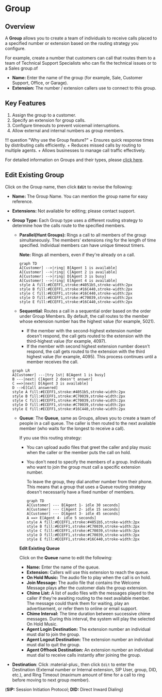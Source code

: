 # Group

## Overview

A **Group** allows you to create a team of individuals to receive calls placed to a specified number or extension based on the routing strategy you configure.

For example, create a number that customers can call that routes them to a team of Technical Support Specialists who can fix the technical issues or to a Sales group.of

+ **Name:** Enter the name of the group (for example, Sale, Customer Support, Office, or Garage).
+ **Extension:** The number / extension callers use to connect to this group.

## Key Features

1. Assign the group to a customer.
2. Specify an extension for group calls.
3. Configure timeouts to prevent voicemail interruptions.
4. Allow external and internal numbers as group members.

!!! question "Why use the Group feature?"
    + Ensures quick response times by distributing calls efficiently.
    + Reduces missed calls by routing to multiple agents.
    + Allows businesses to manage call traffic effectively.

For detailed information on Groups and their types, please [click here](https://docs.connexcs.com/class5/creating-group/).

## Edit Existing Group

Click on the Group name, then click **`Edit`** to revise the following:

+ **Name:** The Group Name. You can mention the group name for easy reference.
+ **Extensions:** Not available for editing; please contact support.
+ **Group Type:** Each Group type uses a different routing strategy to determine how the calls route to the specified members.
    + **Parallel(Hunt Groups):** Rings a call to all members of the group simultaneously. The members' extensions ring for the length of time specified. Individual members can have unique timeout timers.

      **Note:** Rings all members, even if they're already on a call.

      ```mermaid
      graph TD
      A[Customer] -->|ring| B[Agent 1 is available]
      A[Customer] -->|ring| C[Agent 2 is available]
      A[Customer] -->|ring| D[Agent 3 is busy]
      A[Customer] -->|ring| E[Agent 4 is available]
      style A fill:#ECEFF1,stroke:#4051b5,stroke-width:2px
      style B fill:#ECEFF1,stroke:#16C440,stroke-width:2px
      style C fill:#ECEFF1,stroke:#16C440,stroke-width:2px
      style D fill:#ECEFF1,stroke:#C70039,stroke-width:2px
      style E fill:#ECEFF1,stroke:#16C440,stroke-width:2px
      ```

    + **Sequential**: Routes a call in a sequential order based on the order under Group Members. By default, the  call routes to the member whose extension number has the highest value (for example, 5021).
      + If the member with the second-highest extension number doesn't respond, the call gets routed to the extension with the third-highest value (for example, 4097).
      + If the member with second highest extension number doesn't respond, the call gets routed to the extension with the third highest value (for example, 4095). This process continues until a member receives the call.

    ```mermaid
    graph LR
    A[Customer] ---|try 1st| B[Agent 1 is busy]
    B ---|next| C[Agent 2 doesn't answer]
    C ==>|next| D[Agent 3 is available]
    D -->E[Call answered]
    style A fill:#ECEFF1,stroke:#4051b5,stroke-width:2px
    style B fill:#ECEFF1,stroke:#C70039,stroke-width:2px
    style C fill:#ECEFF1,stroke:#C70039,stroke-width:2px
    style D fill:#ECEFF1,stroke:#C70039,stroke-width:2px
    style E fill:#ECEFF1,stroke:#16C440,stroke-width:2px
    ```

    + **Queue**: The **Queue**, same as Groups, allows you to create a team of people in a call queue. The caller is then routed to the next available member (who waits for the longest to receive a call).

      If you use this routing strategy:

      + You can upload audio files that greet the caller and play music when the caller or the member puts the call on hold.
      + You don't need to specify the members of a group. Individuals who want to join the group must call a specific extension number.

        To leave the group, they dial another number from their phone. This means that a group that uses a Queue routing strategy doesn't necessarily have a fixed number of members.

        ```mermaid
        graph TD
        A[Customer] --- B[Agent 1- idle 30 seconds]
        A[Customer] --- C[Agent 2- idle 15 seconds]
        A[Customer] --- D[Agent 3- idle 45 seconds]
        A ==> E[Agent 4- idle 5 seconds]
        style A fill:#ECEFF1,stroke:#4051b5,stroke-width:2px
        style B fill:#ECEFF1,stroke:#C70039,stroke-width:2px
        style C fill:#ECEFF1,stroke:#C70039,stroke-width:2px
        style D fill:#ECEFF1,stroke:#C70039,stroke-width:2px
        style E fill:#ECEFF1,stroke:#16C440,stroke-width:2px
        ```

      **Edit Existing Queue**

      Click on the **Queue** name to edit the following:

      + **Name:** Enter the name of the queue.
      + **Extension:** Callers will use this extension to reach the queue.
      + **On Hold Music:** The audio file to play when the call is on hold.
      + **Join Message:** The audio file that contains the Welcome Message plays after the customer dials the group extension.
      + **Chime List:** A list of audio files with the messages played to the caller if they're awaiting routing to the next available member.
      The message could thank them for waiting, play an advertisement, or refer them to online or email support.
      + **Chime Interval:** The time duration between successive chime messages. During this interval, the system will play the selected On Hold Music.
      + **Agent Login Destination:** The extension number an individual must dial to join the group.
      + **Agent Logout Destination:** The extension number an individual must dial to quit the group.
      + **Agent Offhook Destination:** An extension number an individual must dial to receive calls instantly after joining the group.

+ **Destination**: Click :material-plus:, then click `Edit` to enter the Destination (External number or Internal extension, SIP User, group, DID, etc.), and Ring Timeout (maximum amount of time for a call to ring before moving to next group member).

(**SIP:** Session Initiation Protocol; **DID:** Direct Inward Dialing)